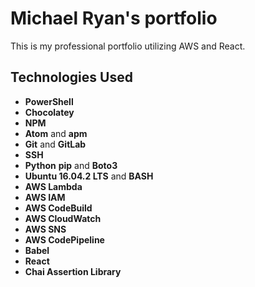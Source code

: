 # Michael Ryan's portfolio

This is my professional portfolio utilizing AWS and React.

## Technologies Used

  * **PowerShell**
  * **Chocolatey**
  * **NPM**
  * **Atom** and **apm**
  * **Git** and **GitLab**
  * **SSH**
  * **Python** **pip** and **Boto3**
  * **Ubuntu 16.04.2 LTS** and **BASH**
  * **AWS Lambda**
  * **AWS IAM**
  * **AWS CodeBuild**
  * **AWS CloudWatch**
  * **AWS SNS**
  * **AWS CodePipeline**
  * **Babel**
  * **React**
  * **Chai Assertion Library**
